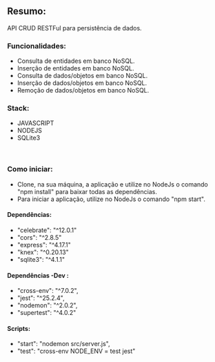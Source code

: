 ## Resumo:
API CRUD RESTFul para persistência de dados. 


### Funcionalidades:
- Consulta de entidades em banco NoSQL.
- Inserção de entidades em banco NoSQL.
- Consulta de dados/objetos em banco NoSQL.
- Inserção de dados/objetos em banco NoSQL.
- Remoção de dados/objetos em banco NoSQL.

### Stack:
- JAVASCRIPT
- NODEJS
- SQLite3

<BR>

### Como iniciar:
- Clone, na sua máquina, a aplicação e utilize no NodeJs o comando "npm install" para baixar todas as dependências.
- Para iniciar a aplicação, utilize no NodeJs o comando "npm start". 

#### Dependências: 
- "celebrate": "^12.0.1"
- "cors": "^2.8.5"
- "express": "^4.17.1"
- "knex": "^0.20.13"
- "sqlite3": "^4.1.1"

#### Dependências -Dev : 
- "cross-env": "^7.0.2",
- "jest": "^25.2.4",
- "nodemon": "^2.0.2",
- "supertest": "^4.0.2"

#### Scripts: 
- "start": "nodemon src/server.js",
- "test": "cross-env NODE_ENV = test jest"

<BR>
